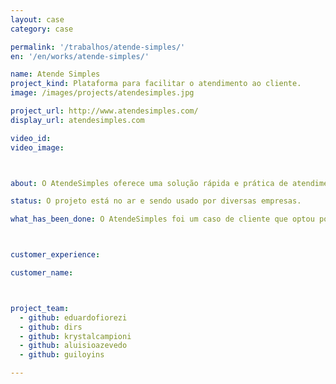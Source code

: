 ```yaml
---
layout: case
category: case

permalink: '/trabalhos/atende-simples/'
en: '/en/works/atende-simples/'

name: Atende Simples
project_kind: Plataforma para facilitar o atendimento ao cliente.
image: /images/projects/atendesimples.jpg

project_url: http://www.atendesimples.com/
display_url: atendesimples.com

video_id:
video_image:



about: O AtendeSimples oferece uma solução rápida e prática de atendimento ao cliente para pequenas empresas.

status: O projeto está no ar e sendo usado por diversas empresas.

what_has_been_done: O AtendeSimples foi um caso de cliente que optou por ir direto para o "Projeto Continuado". Foi realmente a solução que se adaptou melhor às necessidade desse cliente, o projeto tem tido um ótimo desenvolvimento alavancado pelo talento de nossos profissionais somado à visão empreendedora de nosso cliente.



customer_experience:

customer_name:



project_team:
  - github: eduardofiorezi
  - github: dirs
  - github: krystalcampioni
  - github: aluisioazevedo
  - github: guiloyins

---
```

